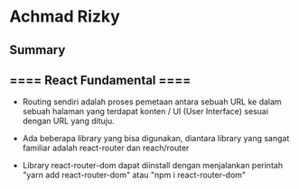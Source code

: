 # Achmad Rizky 
## Summary

## ==== React Fundamental ====

- Routing sendiri adalah proses pemetaan antara sebuah URL ke dalam sebuah halaman yang terdapat konten / UI (User Interface) sesuai dengan URL yang dituju.

- Ada beberapa library yang bisa digunakan, diantara library yang sangat familiar adalah react-router dan reach/router
- Library react-router-dom dapat diinstall dengan menjalankan perintah "yarn add react-router-dom" atau "npm i react-router-dom"

